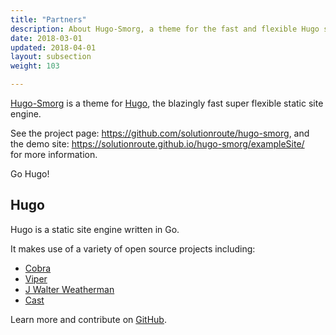 ```yaml
---
title: "Partners"
description: About Hugo-Smorg, a theme for the fast and flexible Hugo static site generator
date: 2018-03-01
updated: 2018-04-01
layout: subsection
weight: 103

---
```


[Hugo-Smorg](https://solutionroute.github.io/hugo-smorg/) is a theme for
[Hugo](https://gohugo.io/), the blazingly fast super flexible static site
engine.

See the project page: https://github.com/solutionroute/hugo-smorg, and  
the demo site: https://solutionroute.github.io/hugo-smorg/exampleSite/  
for more information.

Go Hugo!

## Hugo

Hugo is a static site engine written in Go.


It makes use of a variety of open source projects including:

* [Cobra](https://github.com/spf13/cobra)
* [Viper](https://github.com/spf13/viper)
* [J Walter Weatherman](https://github.com/spf13/jWalterWeatherman)
* [Cast](https://github.com/spf13/cast)

Learn more and contribute on [GitHub](https://github.com/gohugoio).
